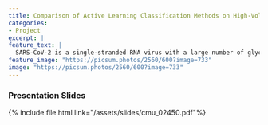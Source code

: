 ```yaml
---
title: Comparison of Active Learning Classification Methods on High-Volume Cancer Gene Expression Data
categories:
- Project
excerpt: |
feature_text: |
  SARS-CoV-2 is a single-stranded RNA virus with a large number of glycosylated S proteins covering its surface....
feature_image: "https://picsum.photos/2560/600?image=733"
image: "https://picsum.photos/2560/600?image=733"
---
```

### Presentation Slides
{% include file.html link="/assets/slides/cmu_02450.pdf"%}
